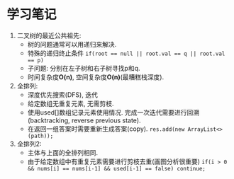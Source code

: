 # 学习笔记
1. 二叉树的最近公共祖先:
    - 树的问题通常可以用递归来解决.
    - 特殊的递归终止条件 
        ```if(root == null || root.val == q || root.val == p)```
    - 子问题: 分别在左子树和右子树寻找p和q.
    - 时间复杂度**O(n)**, 空间复杂度**O(n)**(最糟糕栈深度).
2.  全排列: 
    - 深度优先搜索(DFS), 迭代 
    - 给定数组无重复元素, 无需剪枝.
    - 使用used[]数组记录元素使用情况. 完成一次迭代需要进行回溯(backtracking, reverse previous state).
    - 在返回一组答案时需要重新生成答案(copy). ``` res.add(new ArrayList<>(path)); ```
3. 全排列2:
    - 主体与上面的全排列相同.
    - 由于给定数组中有重复元素需要进行剪枝去重(画图分析很重要) ``` if(i > 0 && nums[i] == nums[i-1] && used[i-1] == false) continue;  ```